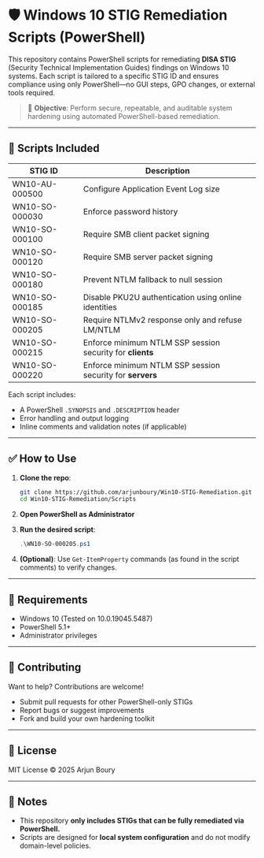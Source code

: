 # 🛡️ Windows 10 STIG Remediation Scripts (PowerShell)

This repository contains PowerShell scripts for remediating **DISA STIG** (Security Technical Implementation Guides) findings on Windows 10 systems. Each script is tailored to a specific STIG ID and ensures compliance using only PowerShell—no GUI steps, GPO changes, or external tools required.

> 🔧 **Objective**: Perform secure, repeatable, and auditable system hardening using automated PowerShell-based remediation.

---

## 📁 Scripts Included

| STIG ID             | Description                                                             |
|----------------------|-------------------------------------------------------------------------|
| WN10-AU-000500       | Configure Application Event Log size                                    |
| WN10-SO-000030       | Enforce password history                                                 |
| WN10-SO-000100       | Require SMB client packet signing                                       |
| WN10-SO-000120       | Require SMB server packet signing                                       |
| WN10-SO-000180       | Prevent NTLM fallback to null session                                   |
| WN10-SO-000185       | Disable PKU2U authentication using online identities                    |
| WN10-SO-000205       | Require NTLMv2 response only and refuse LM/NTLM                         |
| WN10-SO-000215       | Enforce minimum NTLM SSP session security for **clients**               |
| WN10-SO-000220       | Enforce minimum NTLM SSP session security for **servers**               |

Each script includes:
- A PowerShell `.SYNOPSIS` and `.DESCRIPTION` header
- Error handling and output logging
- Inline comments and validation notes (if applicable)

---

## ✅ How to Use

1. **Clone the repo**:
   ```bash
   git clone https://github.com/arjunboury/Win10-STIG-Remediation.git
   cd Win10-STIG-Remediation/Scripts
   ```

2. **Open PowerShell as Administrator**

3. **Run the desired script**:
   ```powershell
   .\WN10-SO-000205.ps1
   ```

4. **(Optional)**: Use `Get-ItemProperty` commands (as found in the script comments) to verify changes.

---

## 🧪 Requirements

- Windows 10 (Tested on 10.0.19045.5487)
- PowerShell 5.1+
- Administrator privileges

---

## 🤝 Contributing

Want to help? Contributions are welcome!
- Submit pull requests for other PowerShell-only STIGs
- Report bugs or suggest improvements
- Fork and build your own hardening toolkit

---

## 📜 License

MIT License © 2025 Arjun Boury

---

## 📌 Notes

- This repository **only includes STIGs that can be fully remediated via PowerShell.**
- Scripts are designed for **local system configuration** and do not modify domain-level policies.
